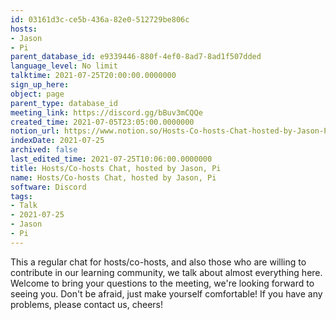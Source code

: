 ```yaml
---
id: 03161d3c-ce5b-436a-82e0-512729be806c
hosts:
- Jason
- Pi
parent_database_id: e9339446-880f-4ef0-8ad7-8ad1f507dded
language_level: No limit
talktime: 2021-07-25T20:00:00.0000000
sign_up_here: 
object: page
parent_type: database_id
meeting_link: https://discord.gg/bBuv3mCQQe
created_time: 2021-07-05T23:05:00.0000000
notion_url: https://www.notion.so/Hosts-Co-hosts-Chat-hosted-by-Jason-Pi-03161d3cce5b436a82e0512729be806c
indexDate: 2021-07-25
archived: false
last_edited_time: 2021-07-25T10:06:00.0000000
title: Hosts/Co-hosts Chat, hosted by Jason, Pi
name: Hosts/Co-hosts Chat, hosted by Jason, Pi
software: Discord
tags:
- Talk
- 2021-07-25
- Jason
- Pi
---
```







This a regular chat for hosts/co-hosts, and also those who are willing to contribute in our learning community, we talk about almost everything here. Welcome to bring your questions to the meeting, we're looking forward to seeing you. Don't be afraid, just make yourself comfortable!
If you have any problems, please contact us, cheers!




